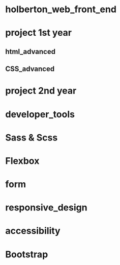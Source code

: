 # holberton_web_front_end
# project 1st year

## html_advanced
## CSS_advanced

# project 2nd year

# developer_tools
# Sass & Scss
# Flexbox
# form
# responsive_design
# accessibility
# Bootstrap